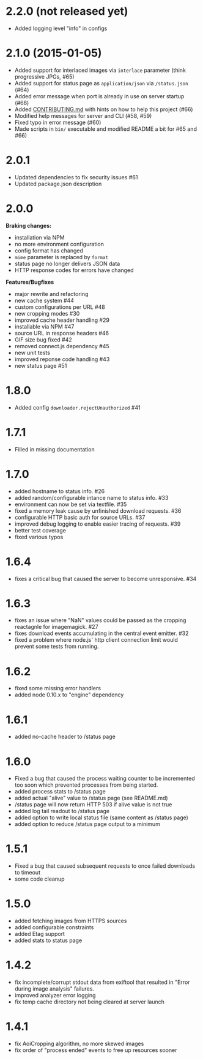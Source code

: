 # 2.2.0 (not released yet)

* Added logging level "info" in configs

# 2.1.0 (2015-01-05)

* Added support for interlaced images via `interlace` parameter (think progressive JPGs, #65)
* Added support for status page as `application/json` via `/status.json` (#64)
* Added error message when port is already in use on server startup (#68)
* Added [CONTRIBUTING.md](CONTRIBUTING.md) with hints on how to help this project (#66)
* Modified help messages for server and CLI (#58, #59)
* Fixed typo in error message (#60)
* Made scripts in `bin/` executable and modified README a bit for #65 and #66)

# 2.0.1

* Updated dependencies to fix security issues #61
* Updated package.json description

# 2.0.0

**Braking changes:**
* installation via NPM
* no more environment configuration
* config format has changed
* `mime` parameter is replaced by `format`
* status page no longer delivers JSON data
* HTTP response codes for errors have changed

**Features/Bugfixes**
* major rewrite and refactoring
* new cache system #44
* custom configurations per URL #48
* new cropping modes #30
* improved cache header handling #29
* installable via NPM #47
* source URL in response headers #46
* GIF size bug fixed #42
* removed connect.js dependency #45
* new unit tests
* improved reponse code handling #43
* new status page #51

1.8.0
=
* Added config `downloader.rejectUnauthorized` #41

1.7.1
=
 * Filled in missing documentation

1.7.0
=
 * added hostname to status info. #26
 * added random/configurable intance name to status info. #33
 * environment can now be set via textfile. #35
 * fixed a memory leak cause by unfinished download requests. #36
 * configurable HTTP basic auth for source URLs. #37
 * improved debug logging to enable easier tracing of requests. #39
 * better test coverage
 * fixed various typos

1.6.4
=
 * fixes a critical bug that caused the server to become unresponsive. #34

1.6.3
=
 * fixes an issue where "NaN" values could be passed as the cropping reactagnle for imagemagick. #27
 * fixes download events accumulating in the central event emitter. #32
 * fixed a problem where node.js' http client connection limit would prevent some tests from running.

1.6.2
=
 * fixed some missing error handlers
 * added node 0.10.x to "engine" dependency

1.6.1
=
 * added no-cache header to /status page

1.6.0
=
 * Fixed a bug that caused the process waiting counter to be incremented too soon which prevented processes from being started.
 * added process stats to /status page
 * added actual "alive" value to /status page (see README.md)
 * /status page will now return HTTP 503 if alive value is not true
 * added log tail readout to /status page
 * added option to write local status file (same content as /status page)
 * added option to reduce /status page output to a minimum

1.5.1
=
 * Fixed a bug that caused subsequent requests to once failed downloads to timeout
 * some code cleanup

1.5.0
=
 * added fetching images from HTTPS sources
 * added configurable constraints
 * added Etag support
 * added stats to status page

1.4.2
=
 * fix incomplete/corrupt stdout data from exiftool that resulted in "Error during image analysis" failures.
 * improved analyzer error logging
 * fix temp cache directory not being cleared at server launch

1.4.1
=

 * fix AoiCropping algorithm, no more skewed images
 * fix order of "process ended" events to free up resources sooner
